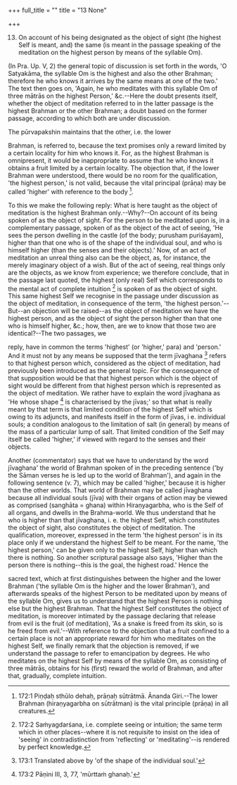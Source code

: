 +++
full_title = ""
title = "13 None"

+++


13. On account of his being designated as the object of sight (the highest Self is meant, and) the same (is meant in the passage speaking of the meditation on the highest person by means of the syllable Om).

(In Pra. Up. V, 2) the general topic of discussion is set forth in the words, 'O Satyakāma, the syllable Om is the highest and also the other Brahman; therefore he who knows it arrives by the same means at one of the two.' The text then goes on, 'Again, he who meditates with this syllable Om of three mātrās on the highest Person,' &c.--Here the doubt presents itself, whether the object of meditation referred to in the latter passage is the highest Brahman or the other Brahman; a doubt based on the former passage, according to which both are under discussion.

The pūrvapakshin maintains that the other, i.e. the lower

Brahman, is referred to, because the text promises only a reward limited by a certain locality for him who knows it. For, as the highest Brahman is omnipresent, it would be inappropriate to assume that he who knows it obtains a fruit limited by a certain locality. The objection that, if the lower Brahman were understood, there would be no room for the qualification, 'the highest person,' is not valid, because the vital principal (prāṇa) may be called 'higher' with reference to the body [^fn_179].

[^fn_179]: 172:1 Piṇḍaḥ sthūlo dehaḥ, prāṇaḥ sūtrātmā. Ānanda Giri.--The lower Brahman (hiraṇyagarbha on sūtrātman) is the vital principle (prāṇa) in all creatures.

To this we make the following reply: What is here taught as the object of meditation is the highest Brahman only.--Why?--On account of its being spoken of as the object of sight. For the person to be meditated upon is, in a complementary passage, spoken of as the object of the act of seeing, 'He sees the person dwelling in the castle (of the body; purusham puriśayam), higher than that one who is of the shape of the individual soul, and who is himself higher (than the senses and their objects).' Now, of an act of meditation an unreal thing also can be the object, as, for instance, the merely imaginary object of a wish. But of the act of seeing, real things only are the objects, as we know from experience; we therefore conclude, that in the passage last quoted, the highest (only real) Self which corresponds to the mental act of complete intuition [^fn_180] is spoken of as the object of sight. This same highest Self we recognise in the passage under discussion as the object of meditation, in consequence of the term, 'the highest person.'--But--an objection will be raised--as the object of meditation we have the highest person, and as the object of sight the person higher than that one who is himself higher, &c.; how, then, are we to know that those two are identical?--The two passages, we

[^fn_180]: 172:2 Saṁyagdarśana, i.e. complete seeing or intuition; the same term which in other places--where it is not requisite to insist on the idea of 'seeing' in contradistinction from 'reflecting' or 'meditating'--is rendered by perfect knowledge.

reply, have in common the terms 'highest' (or 'higher,' para) and 'person.' And it must not by any means be supposed that the term jīvaghana  [^fn_181] refers to that highest person which, considered as the object of meditation, had previously been introduced as the general topic. For the consequence of that supposition would be that that highest person which is the object of sight would be different from that highest person which is represented as the object of meditation. We rather have to explain the word jīvaghana as 'He whose shape  [^fn_182] is characterised by the jīvas;' so that what is really meant by that term is that limited condition of the highest Self which is owing to its adjuncts, and manifests itself in the form of jīvas, i e. individual souls; a condition analogous to the limitation of salt (in general) by means of the mass of a particular lump of salt. That limited condition of the Self may itself be called 'higher,' if viewed with regard to the senses and their objects.

[^fn_181]: 173:1 Translated above by 'of the shape of the individual soul.'

[^fn_182]: 173:2 Pāṇini III, 3, 77, 'mūrttaṁ ghanaḥ.'

Another (commentator) says that we have to understand by the word jīvaghana' the world of Brahman spoken of in the preceding sentence ('by the Sāman verses he is led up to the world of Brahman'), and again in the following sentence (v. 7), which may be called 'higher,' because it is higher than the other worlds. That world of Brahman may be called jīvaghana because all individual souls (jīva) with their organs of action may be viewed as comprised (sanghāta = ghana) within Hiraṇyagarbha, who is the Self of all organs, and dwells in the Brahma-world. We thus understand that he who is higher than that jīvaghana, i. e. the highest Self, which constitutes the object of sight, also constitutes the object of meditation. The qualification, moreover, expressed in the term 'the highest person' is in its place only if we understand the highest Self to be meant. For the name, 'the highest person,' can be given only to the highest Self, higher than which there is nothing. So another scriptural passage also says, 'Higher than the person there is nothing--this is the goal, the highest road.' Hence the

sacred text, which at first distinguishes between the higher and the lower Brahman ('the syllable Om is the higher and the lower Brahman'), and afterwards speaks of the highest Person to be meditated upon by means of the syllable Om, gives us to understand that the highest Person is nothing else but the highest Brahman. That the highest Self constitutes the object of meditation, is moreover intimated by the passage declaring that release from evil is the fruit (of meditation), 'As a snake is freed from its skin, so is he freed from evil.'--With reference to the objection that a fruit confined to a certain place is not an appropriate reward for him who meditates on the highest Self, we finally remark that the objection is removed, if we understand the passage to refer to emancipation by degrees. He who meditates on the highest Self by means of the syllable Om, as consisting of three mātrās, obtains for his (first) reward the world of Brahman, and after that, gradually, complete intuition.

